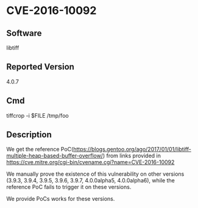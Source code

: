 # CVE-2016-10092

## Software
libtiff

## Reported Version
4.0.7

## Cmd
tiffcrop -i $FILE /tmp/foo

## Description
We get the reference PoC(https://blogs.gentoo.org/ago/2017/01/01/libtiff-multiple-heap-based-buffer-overflow/) from links provided in https://cve.mitre.org/cgi-bin/cvename.cgi?name=CVE-2016-10092

We manually prove the existence of this vulnerability on other versions (3.9.3, 3.9.4, 3.9.5, 3.9.6, 3.9.7, 4.0.0alpha5, 4.0.0alpha6), while the reference PoC fails to trigger it on these versions.

We provide PoCs works for these versions.
